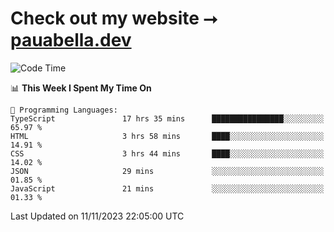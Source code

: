 # Check out my website ⭢ [pauabella.dev](https://pauabella.dev)

<!--START_SECTION:waka-->
![Code Time](http://img.shields.io/badge/Code%20Time-2%2C665%20hrs%2028%20mins-blue)

📊 **This Week I Spent My Time On** 

```text
💬 Programming Languages: 
TypeScript               17 hrs 35 mins      ████████████████░░░░░░░░░   65.97 % 
HTML                     3 hrs 58 mins       ████░░░░░░░░░░░░░░░░░░░░░   14.91 % 
CSS                      3 hrs 44 mins       ████░░░░░░░░░░░░░░░░░░░░░   14.02 % 
JSON                     29 mins             ░░░░░░░░░░░░░░░░░░░░░░░░░   01.85 % 
JavaScript               21 mins             ░░░░░░░░░░░░░░░░░░░░░░░░░   01.33 % 
```


 Last Updated on 11/11/2023 22:05:00 UTC
<!--END_SECTION:waka-->

